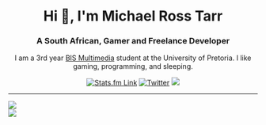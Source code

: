 <h1 align="center">Hi 👋, I'm Michael Ross Tarr</h1>
<h3 align="center">A South African, Gamer and Freelance Developer</h3>
<p align="center">I am a 3rd year <a href="https://www.up.ac.za/information-science/article/1821932/bis-multimedia">BIS Multimedia</a> student at the University of Pretoria. I like gaming, programming, and sleeping.</p>
<div align="center">
  <a href="https://stats.fm/michaelrosstarr"><img src="https://img.shields.io/badge/Stats.fm-1ED760?style=for-the-badge&logo=spotify&logoColor=white" alt="Stats.fm Link"/></a>
  <a href="https://twitter.com/michaelrosstarr"><img src="https://img.shields.io/badge/Twitter-%231DA1F2.svg?style=for-the-badge&logo=Twitter&logoColor=white" alt="Twitter"/></a>
  <a href="https://www.linkedin.com/in/michaelrosstarr/"><img src="https://img.shields.io/badge/LinkedIn-0077B5?style=for-the-badge&logo=linkedin&logoColor=white"/></a>
</div>
<hr/>
<div style="display: flex; flex-direction: column">
  <img src="https://github-readme-stats.vercel.app/api?username=michaelrosstarr&count_private=true&show_icons=true&theme=transparent"/>
  <img src="https://github-readme-stats.vercel.app/api/top-langs/?username=michaelrosstarr&size_weight=0.5&count_weight=0.5&theme=transparent"/>
</div>
